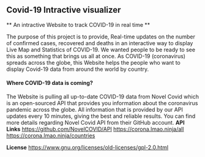 ## Covid-19 Intractive visualizer

** An intractive Website to track COVID-19 in real time **

The purpose of this project is to provide, Real-time updates on the number of confirmed cases, recovered and deaths in an interactive way to display Live Map and Statistics of COVID-19. We wanted people to be ready to see this as something that brings us all at once. As COVID-19 (coronavirus) spreads across the globe, this Website helps the people who want to display Covid-19 data from around the world by country.

#### Where COVID-19 data is coming?
The Website is pulling all up-to-date COVID-19 data from Novel Covid which is an open-sourced API that provides you information about the coronavirus pandemic across the globe.
All information that is provided by our API updates every 10 minutes, giving the best and reliable results.
You can find more details regarding Novel Covid API from their GitHub account.
**API Links**
https://github.com/NovelCOVID/API
https://corona.lmao.ninja/all
https://corona.lmao.ninja/countries


**License**
https://www.gnu.org/licenses/old-licenses/gpl-2.0.html